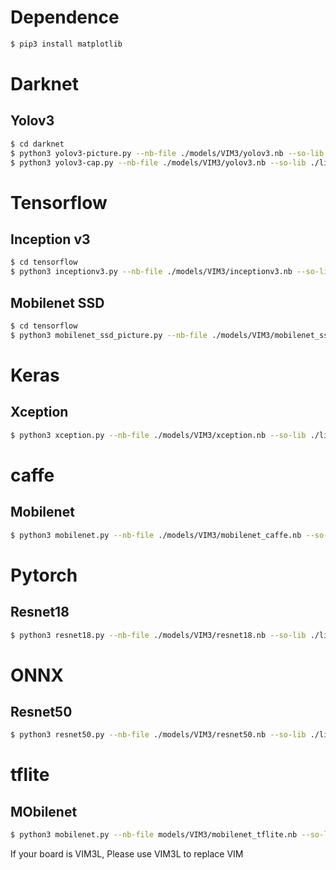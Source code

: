 # Dependence

```sh
$ pip3 install matplotlib
```
# Darknet

## Yolov3

```sh
$ cd darknet
$ python3 yolov3-picture.py --nb-file ./models/VIM3/yolov3.nb --so-lib ./libs/libnn_yolov3.so --input-picture-path ./data/1080p.bmp
$ python3 yolov3-cap.py --nb-file ./models/VIM3/yolov3.nb --so-lib ./libs/libnn_yolov3.so --video-device X
```

# Tensorflow

## Inception v3

```sh
$ cd tensorflow
$ python3 inceptionv3.py --nb-file ./models/VIM3/inceptionv3.nb --so-lib ./libs/libnn_inceptionv3.so --input-picture ./data/goldfish_299x299.jpg
```

## Mobilenet SSD

```sh
$ cd tensorflow
$ python3 mobilenet_ssd_picture.py --nb-file ./models/VIM3/mobilenet_ssd.nb --so-lib ./libs/libnn_mobilenet_ssd.so --input-picture data/1080p.bmp
```

# Keras

## Xception

```sh
$ python3 xception.py --nb-file ./models/VIM3/xception.nb --so-lib ./libs/libnn_xception.so --input-picture data/goldfish_299x299.jpg
```

# caffe

## Mobilenet

```sh
$ python3 mobilenet.py --nb-file ./models/VIM3/mobilenet_caffe.nb --so-lib ./libs/libnn_mobilenet.so --input-picture data/goldfish_224x224.jpg
```

# Pytorch

## Resnet18

```sh
$ python3 resnet18.py --nb-file ./models/VIM3/resnet18.nb --so-lib ./libs/libnn_resnet18.so --input-picture data/goldfish_224x224.jpg
```

# ONNX

## Resnet50

```sh
$ python3 resnet50.py --nb-file ./models/VIM3/resnet50.nb --so-lib ./libs/libnn_resnet50.so --input-picture ./data/goldfish_224x224.jpg
```

# tflite

## MObilenet

```sh
$ python3 mobilenet.py --nb-file models/VIM3/mobilenet_tflite.nb --so-lib ./libs/libnn_mobilenet.so --input-picture ./data/goldfish_299x299.jpg
```


If your board is VIM3L, Please use VIM3L to replace VIM
